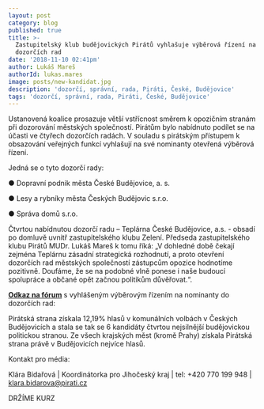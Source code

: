 ```yaml
---
layout: post
category: blog
published: true
title: >-
  Zastupitelský klub budějovických Pirátů vyhlašuje výběrová řízení na členy
  dozorčích rad
date: '2018-11-10 02:41pm'
author: Lukáš Mareš
authorId: lukas.mares
image: posts/new-kandidat.jpg
description: 'dozorčí, správní, rada, Piráti, České, Budějovice'
tags: 'dozorčí, správní, rada, Piráti, České, Budějovice'
---
```

Ustanovená koalice prosazuje větší vstřícnost směrem k opozičním stranám při dozorování městských
 společností. Pirátům bylo nabídnuto podílet se na účasti ve čtyřech dozorčích radách. V souladu s pirátským
 přístupem k obsazování veřejných funkcí vyhlašují na své nominanty otevřená výběrová řízení.

Jedná se o tyto dozorčí rady:

● Dopravní podnik města České Budějovice, a. s.

● Lesy a rybníky města Českých Budějovic s.r.o.

● Správa domů s.r.o.

Čtvrtou nabídnutou dozorčí radu – Teplárna České Budějovice, a.s. - obsadí po domluvě uvnitř zastupitelského
 klubu Zelení.
 Předseda zastupitelského klubu Pirátů MUDr. Lukáš Mareš k tomu říká: „V dohledné době čekají zejména
 Teplárnu zásadní strategická rozhodnutí, a proto otevření dozorčích rad městských společností zástupcům opozice
 hodnotíme pozitivně. Doufáme, že se na podobné vlně ponese i naše budoucí spolupráce a občané opět začnou
 politikům důvěřovat.“.

[**Odkaz na fórum**](https://forum.pirati.cz/viewtopic.php?f=771&t=44031&p=589550#p589550) s vyhlášeným výběrovým řízením na nominanty do dozorčích rad:

Pirátská strana získala 12,19% hlasů v komunálních volbách v Českých Budějovicích a stala se tak se 6 kandidáty čtvrtou nejsilnější budějovickou politickou stranou. Ze všech krajských měst (kromě Prahy) získala Pirátská strana právě v Budějovicích nejvíce hlasů.

Kontakt pro média:

Klára Bidařová | Koordinátorka pro Jihočeský kraj | tel: +420 770 199 948 | [klara.bidarova@pirati.cz](klara.bidarova@pirati.cz)

DRŽÍME KURZ

